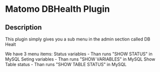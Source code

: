 # Matomo DBHealth Plugin

## Description

This plugin simply gives you a sub menu in the admin section called DB Healt

We have 3 menu items:
Status variables - Than runs "SHOW STATUS" in MySQL
Seting variables - Than runs "SHOW VARIABLES" in MySQL
Show Table status - Than runs "SHOW TABLE STATUS" in MySQL
